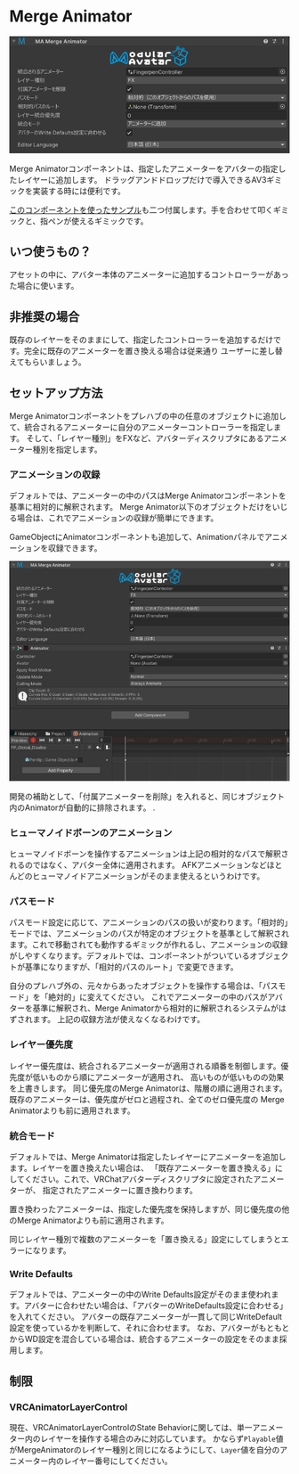 ﻿# Merge Animator

![Merge Animator](merge-animator.png)

Merge Animatorコンポーネントは、指定したアニメーターをアバターの指定したレイヤーに追加します。
ドラッグアンドドロップだけで導入できるAV3ギミックを実装する時には便利です。

[このコンポーネントを使ったサンプル](/docs/samples/)も二つ付属します。手を合わせて叩くギミックと、指ペンが使えるギミックです。

## いつ使うもの？

アセットの中に、アバター本体のアニメーターに追加するコントローラーがあった場合に使います。

## 非推奨の場合

既存のレイヤーをそのままにして、指定したコントローラーを追加するだけです。完全に既存のアニメーターを置き換える場合は従来通り
ユーザーに差し替えてもらいましょう。

## セットアップ方法

Merge Animatorコンポーネントをプレハブの中の任意のオブジェクトに追加して、統合されるアニメーターに自分のアニメーターコントローラーを指定します。
そして、「レイヤー種別」をFXなど、アバターディスクリプタにあるアニメーター種別を指定します。

### アニメーションの収録

デフォルトでは、アニメーターの中のパスはMerge Animatorコンポーネントを基準に相対的に解釈されます。
Merge Animator以下のオブジェクトだけをいじる場合は、これでアニメーションの収録が簡単にできます。

GameObjectにAnimatorコンポーネントも追加して、Animationパネルでアニメーションを収録できます。

![Recording an animation using Merge Animator](merge-animator-record.png)

開発の補助として、「付属アニメーターを削除」を入れると、同じオブジェクト内のAnimatorが自動的に排除されます。
.
### ヒューマノイドボーンのアニメーション

ヒューマノイドボーンを操作するアニメーションは上記の相対的なパスで解釈されるのではなく、アバター全体に適用されます。
AFKアニメーションなどほとんどのヒューマノイドアニメーションがそのまま使えるというわけです。

### パスモード

パスモード設定に応じて、アニメーションのパスの扱いが変わります。「相対的」モードでは、アニメーションのパスが特定のオブジェクトを基準として解釈されます。これで移動されても動作するギミックが作れるし、アニメーションの収録がしやすくなります。デフォルトでは、コンポーネントがついているオブジェクトが基準になりますが、「相対的パスのルート」で変更できます。

自分のプレハブ外の、元々からあったオブジェクトを操作する場合は、「パスモード」を「絶対的」に変えてください。
これでアニメーターの中のパスがアバターを基準に解釈され、Merge Animatorから相対的に解釈されるシステムがはずされます。
上記の収録方法が使えなくなるわけです。

### レイヤー優先度

レイヤー優先度は、統合されるアニメーターが適用される順番を制御します。優先度が低いものから順にアニメーターが適用され、
高いものが低いものの効果を上書きします。
同じ優先度のMerge Animatorは、階層の順に適用されます。既存のアニメーターは、優先度がゼロと過程され、全てのゼロ優先度の
Merge Animatorよりも前に適用されます。

### 統合モード

デフォルトでは、Merge Animatorは指定したレイヤーにアニメーターを追加します。レイヤーを置き換えたい場合は、
「既存アニメーターを置き換える」にしてください。これで、VRChatアバターディスクリプタに設定されたアニメーターが、
指定されたアニメーターに置き換わります。

置き換わったアニメーターは、指定した優先度を保持しますが、同じ優先度の他のMerge Animatorよりも前に適用されます。

同じレイヤー種別で複数のアニメーターを「置き換える」設定にしてしまうとエラーになります。

### Write Defaults

デフォルトでは、アニメーターの中のWrite Defaults設定がそのまま使われます。アバターに合わせたい場合は、「アバターのWriteDefaults設定に合わせる」を入れてください。
アバターの既存アニメーターが一貫して同じWriteDefault設定を使っているかを判断して、それに合わせます。
なお、アバターがもともとからWD設定を混合している場合は、統合するアニメーターの設定をそのまま採用します。

## 制限

### VRCAnimatorLayerControl

現在、VRCAnimatorLayerControlのState Behaviorに関しては、単一アニメーター内のレイヤーを操作する場合のみに対応しています。
かならず`Playable`値がMergeAnimatorのレイヤー種別と同じになるようにして、`Layer`値を自分のアニメーター内のレイヤー番号にしてください。
